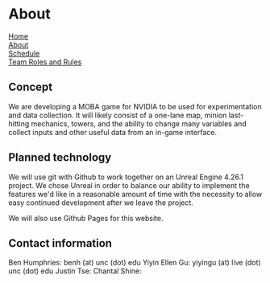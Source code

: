 # About

[Home](./README.md)  
[About](./About.md)  
[Schedule](./Schedule.md)  
[Team Roles and Rules](./RolesRules.md)  

## Concept

We are developing a MOBA game for NVIDIA to be used for experimentation and data collection. It will likely consist of a one-lane map, minion last-hitting mechanics, towers, and the ability to change many variables and collect inputs and other useful data from an in-game interface.

## Planned technology

We will use git with Github to work together on an Unreal Engine 4.26.1 project. We chose Unreal in order to balance our ability to implement the features we'd like in a reasonable amount of time with the necessity to allow easy continued development after we leave the project.

We will also use Github Pages for this website.

## Contact information

Ben Humphries: benh (at) unc (dot) edu
Yiyin Ellen Gu: yiyingu (at) live (dot) unc (dot) edu
Justin Tse:
Chantal Shine: